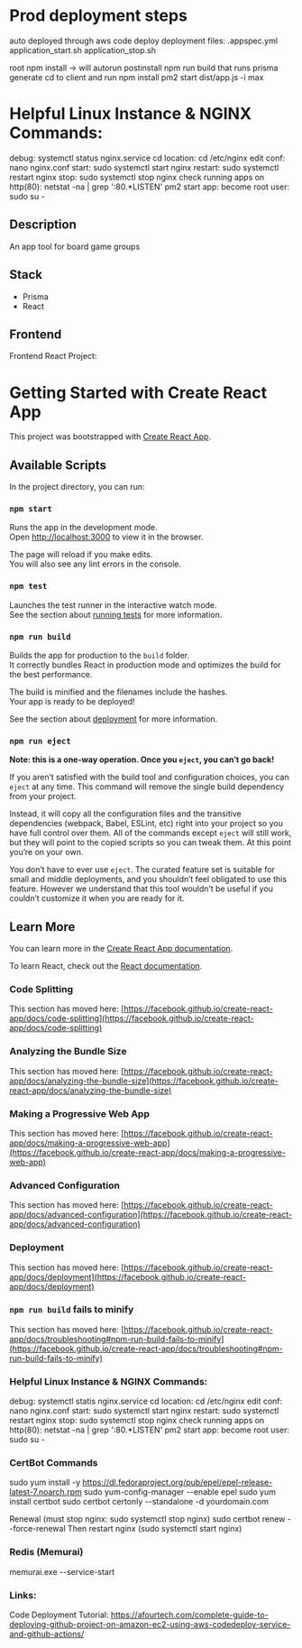 # Prod deployment steps

auto deployed through aws code deploy
deployment files: 
.appspec.yml
application_start.sh
application_stop.sh

root npm install -> will autorun postinstall
npm run build that runs prisma generate
cd to client and run npm install
pm2 start dist/app.js -i max

# Helpful Linux Instance & NGINX Commands:
debug: systemctl status nginx.service
cd location: cd /etc/nginx
edit conf: nano nginx.conf
start: sudo systemctl start nginx
restart: sudo systemctl restart nginx
stop: sudo systemctl stop nginx
check running apps on http(80): netstat -na | grep ':80.*LISTEN'
pm2 start app:
become root user: sudo su -


## Description

An app tool for board game groups

## Stack

- Prisma
- React

## Frontend

Frontend React Project:

# Getting Started with Create React App

This project was bootstrapped with [Create React App](https://github.com/facebook/create-react-app).

## Available Scripts

In the project directory, you can run:

### `npm start`

Runs the app in the development mode.\
Open [http://localhost:3000](http://localhost:3000) to view it in the browser.

The page will reload if you make edits.\
You will also see any lint errors in the console.

### `npm test`

Launches the test runner in the interactive watch mode.\
See the section about [running tests](https://facebook.github.io/create-react-app/docs/running-tests) for more information.

### `npm run build`

Builds the app for production to the `build` folder.\
It correctly bundles React in production mode and optimizes the build for the best performance.

The build is minified and the filenames include the hashes.\
Your app is ready to be deployed!

See the section about [deployment](https://facebook.github.io/create-react-app/docs/deployment) for more information.

### `npm run eject`

**Note: this is a one-way operation. Once you `eject`, you can’t go back!**

If you aren’t satisfied with the build tool and configuration choices, you can `eject` at any time. This command will remove the single build dependency from your project.

Instead, it will copy all the configuration files and the transitive dependencies (webpack, Babel, ESLint, etc) right into your project so you have full control over them. All of the commands except `eject` will still work, but they will point to the copied scripts so you can tweak them. At this point you’re on your own.

You don’t have to ever use `eject`. The curated feature set is suitable for small and middle deployments, and you shouldn’t feel obligated to use this feature. However we understand that this tool wouldn’t be useful if you couldn’t customize it when you are ready for it.

## Learn More

You can learn more in the [Create React App documentation](https://facebook.github.io/create-react-app/docs/getting-started).

To learn React, check out the [React documentation](https://reactjs.org/).

### Code Splitting

This section has moved here: [https://facebook.github.io/create-react-app/docs/code-splitting](https://facebook.github.io/create-react-app/docs/code-splitting)

### Analyzing the Bundle Size

This section has moved here: [https://facebook.github.io/create-react-app/docs/analyzing-the-bundle-size](https://facebook.github.io/create-react-app/docs/analyzing-the-bundle-size)

### Making a Progressive Web App

This section has moved here: [https://facebook.github.io/create-react-app/docs/making-a-progressive-web-app](https://facebook.github.io/create-react-app/docs/making-a-progressive-web-app)

### Advanced Configuration

This section has moved here: [https://facebook.github.io/create-react-app/docs/advanced-configuration](https://facebook.github.io/create-react-app/docs/advanced-configuration)

### Deployment

This section has moved here: [https://facebook.github.io/create-react-app/docs/deployment](https://facebook.github.io/create-react-app/docs/deployment)

### `npm run build` fails to minify

This section has moved here: [https://facebook.github.io/create-react-app/docs/troubleshooting#npm-run-build-fails-to-minify](https://facebook.github.io/create-react-app/docs/troubleshooting#npm-run-build-fails-to-minify)

### Helpful Linux Instance & NGINX Commands:
debug: systemctl statis nginx.service
cd location: cd /etc/nginx
edit conf: nano nginx.conf
start: sudo systemctl start nginx
restart: sudo systemctl restart nginx
stop: sudo systemctl stop nginx
check running apps on http(80): netstat -na | grep ':80.*LISTEN'
pm2 start app:
become root user: sudo su -

### CertBot Commands
sudo yum install -y https://dl.fedoraproject.org/pub/epel/epel-release-latest-7.noarch.rpm
sudo yum-config-manager --enable epel
sudo yum install certbot
sudo certbot certonly --standalone -d yourdomain.com

Renewal (must stop nginx:  sudo systemctl stop nginx)
sudo certbot renew --force-renewal
Then restart nginx (sudo systemctl start nginx)

### Redis (Memurai)
memurai.exe --service-start

### Links:
Code Deployment Tutorial: https://afourtech.com/complete-guide-to-deploying-github-project-on-amazon-ec2-using-aws-codedeploy-service-and-github-actions/
